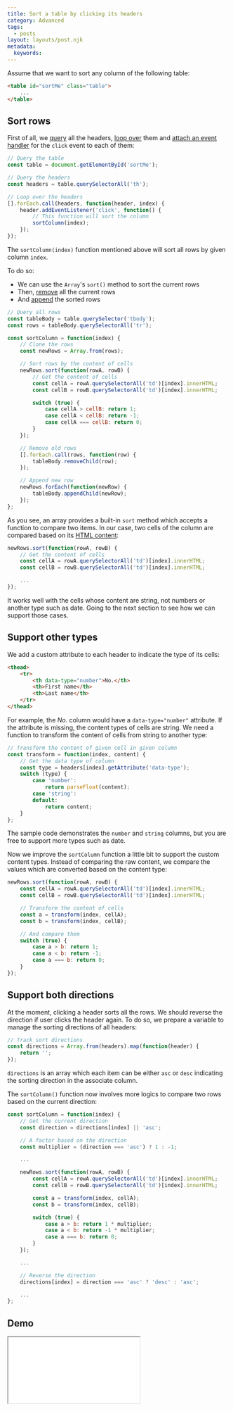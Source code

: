 ```yaml
---
title: Sort a table by clicking its headers
category: Advanced
tags:
  - posts
layout: layouts/post.njk
metadata:
  keywords:
---
```


Assume that we want to sort any column of the following table:

```html
<table id="sortMe" class="table">
    ...
</table>
```

## Sort rows

First of all, we [query](/select-an-element-or-list-of-elements) all the headers, [loop over](/loop-over-a-nodelist) them
and [attach an event handler](/attach-or-detach-an-event-handler) for the `click` event to each of them:

```js
// Query the table
const table = document.getElementById('sortMe');

// Query the headers
const headers = table.querySelectorAll('th');

// Loop over the headers
[].forEach.call(headers, function(header, index) {
    header.addEventListener('click', function() {
        // This function will sort the column
        sortColumn(index);
    });
});
```

The `sortColumn(index)` function mentioned above will sort all rows by given column `index`.

To do so:
* We can use the `Array`'s `sort()` method to sort the current rows
* Then, [remove](/remove-an-element) all the current rows
* And [append](/append-to-an-element) the sorted rows

```js
// Query all rows
const tableBody = table.querySelector('tbody');
const rows = tableBody.querySelectorAll('tr');

const sortColumn = function(index) {
    // Clone the rows
    const newRows = Array.from(rows);

    // Sort rows by the content of cells
    newRows.sort(function(rowA, rowB) {
        // Get the content of cells
        const cellA = rowA.querySelectorAll('td')[index].innerHTML;
        const cellB = rowB.querySelectorAll('td')[index].innerHTML;

        switch (true) {
            case cellA > cellB: return 1;
            case cellA < cellB: return -1;
            case cellA === cellB: return 0;
        }
    });

    // Remove old rows
    [].forEach.call(rows, function(row) {
        tableBody.removeChild(row);
    });

    // Append new row
    newRows.forEach(function(newRow) {
        tableBody.appendChild(newRow);
    });
};
```

As you see, an array provides a built-in `sort` method which accepts a function to compare two items.
In our case, two cells of the column are compared based on its [HTML content](/get-or-set-the-html-of-an-element):

```js
newRows.sort(function(rowA, rowB) {
    // Get the content of cells
    const cellA = rowA.querySelectorAll('td')[index].innerHTML;
    const cellB = rowB.querySelectorAll('td')[index].innerHTML;

    ...
});
```

It works well with the cells whose content are string, not numbers or another type such as date.
Going to the next section to see how we can support those cases.

## Support other types

We add a custom attribute to each header to indicate the type of its cells:

```html
<thead>
    <tr>
        <th data-type="number">No.</th>
        <th>First name</th>
        <th>Last name</th>
    </tr>
</thead>
```

For example, the _No._ column would have a `data-type="number"` attribute. If the attribute is missing, the content types of cells are string.
We need a function to transform the content of cells from string to another type:

```js
// Transform the content of given cell in given column
const transform = function(index, content) {
    // Get the data type of column
    const type = headers[index].getAttribute('data-type');
    switch (type) {
        case 'number':
            return parseFloat(content);
        case 'string':
        default:
            return content;
    }
};
```

The sample code demonstrates the `number` and `string` columns, but you are free to support more types such as date.

Now we improve the `sortColumn` function a little bit to support the custom content types. Instead of comparing the raw content,
we compare the values which are converted based on the content type:

```js
newRows.sort(function(rowA, rowB) {
    const cellA = rowA.querySelectorAll('td')[index].innerHTML;
    const cellB = rowB.querySelectorAll('td')[index].innerHTML;

    // Transform the content of cells
    const a = transform(index, cellA);
    const b = transform(index, cellB);    

    // And compare them
    switch (true) {
        case a > b: return 1;
        case a < b: return -1;
        case a === b: return 0;
    }
});
```

## Support both directions

At the moment, clicking a header sorts all the rows. We should reverse the direction if user clicks the header again.
To do so, we prepare a variable to manage the sorting directions of all headers:

```js
// Track sort directions
const directions = Array.from(headers).map(function(header) {
    return '';
});
```

`directions` is an array which each item can be either `asc` or `desc` indicating the sorting direction in the associate column.

The `sortColumn()` function now involves more logics to compare two rows based on the current direction:

```js
const sortColumn = function(index) {
    // Get the current direction
    const direction = directions[index] || 'asc';

    // A factor based on the direction
    const multiplier = (direction === 'asc') ? 1 : -1;

    ...

    newRows.sort(function(rowA, rowB) {
        const cellA = rowA.querySelectorAll('td')[index].innerHTML;
        const cellB = rowB.querySelectorAll('td')[index].innerHTML;

        const a = transform(index, cellA);
        const b = transform(index, cellB);    

        switch (true) {
            case a > b: return 1 * multiplier;
            case a < b: return -1 * multiplier;
            case a === b: return 0;
        }
    });

    ...

    // Reverse the direction
    directions[index] = direction === 'asc' ? 'desc' : 'asc';

    ...
};
```

## Demo

<iframe src='/demo/sort-a-table-by-clicking-its-headers/index.html' />

## More

* [Append to an element](/append-to-an-element)
* [Attach or detach an event handler](/attach-or-detach-an-event-handler)
* [Get or set the html of an element](/get-or-set-the-html-of-an-element)
* [Get set and remove data attributes](/get-set-and-remove-data-attributes)
* [Loop over a nodelist](/loop-over-a-nodelist)
* [Remove an element](/remove-an-element)
* [Select an element or list of elements](/select-an-element-or-list-of-elements)